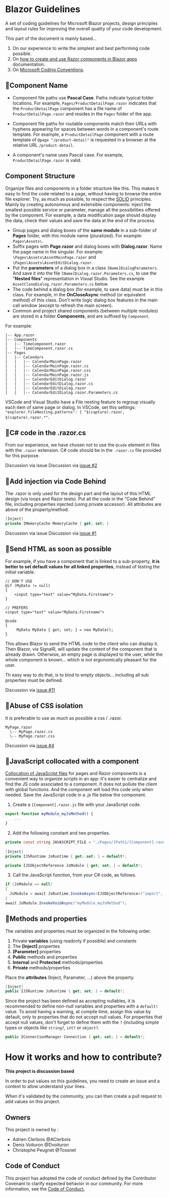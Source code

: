 # Blazor Guidelines

A set of coding guidelines for Microsoft Blazor projects, design principles and layout rules for improving the overall quality of your code development.

This part of the document is mainly based...

1.	On our experience to write the simplest and best performing code possible.
2.	On [how to create and use Razor components in Blazor apps](https://docs.microsoft.com/en-us/aspnet/core/blazor/components) documentation.
3.	On [Microsoft Coding Conventions](https://docs.microsoft.com/en-us/dotnet/csharp/fundamentals/coding-style/coding-conventions).

## 🔸Component Name

- Component file paths use **Pascal Case**. Paths indicate typical folder locations. For example, `Pages/ProductDetailPage.razor` indicates that the `ProductDetailPage` component has a file name of `ProductDetailPage.razor` and resides in the `Pages` folder of the app.

- Component file paths for routable components match their URLs with hyphens appearing for spaces between words in a component's route template. For example, a `ProductDetailPage` component with a route template of `@page "/product-detail"` is requested in a browser at the relative URL `/product-detail`.

- A component's name uses Pascal case. For example, `ProductDetailPage.razor` is valid.

## Component Structure

Organize files and components in a folder structure like this. This makes it easy to find the code related to a page, without having to browse the entire file explorer. Try, as much as possible, to respect the [SOLID](https://en.wikipedia.org/wiki/SOLID) principles. Mainly by creating autonomous and extensible components: inject the smallest possible service or parameter, manage all the possibilities offered by the component. For example, a data modification page should display the data, check their values and save the data at the end of the process.

- Group pages and dialog boxes of the **same module** in a sub-folder of **Pages** folder, with this module name (pluralized). For example: `Pages\Assets\`.
- Suffix pages with **Page.razor** and dialog boxes with **Dialog.razor**. Name the page name in the singular. For example: `\Pages\Assets\AssetMainPage.razor` and `\Pages\Assets\AssetEditDialog.razor`.
- Put the **parameters** of a dialog box in a class `[Name]DialogParameters`.
And save it into the file `[Name]Dialog.razor.Parameters.cs`, to use the "**Nested files**" representation in Visual Studio. See the example `AssetCloneDialog.razor.Parameters.cs` below.
- The code behind a dialog box (for example, to save data) must be in this class. For example, in the **OnCloseAsync** method (or equivalent method) of this class. Don’t write logic dialog box features in the main call window (except to refresh the main screen).
- Common and project shared components (between multiple modules) are stored in a folder **Components**, and are suffixed by `Component`.

For example:
```
|-- App.razor
|-- Components
|   |-- TimeComponent.razor
|   |-- TimeComponent.razor.cs
|-- Pages
|   |-- Calendars
|   |   |-- CalendarMainPage.razor
|   |   |-- CalendarMainPage.razor.cs
|   |   |-- CalendarMainPage.razor.css
|   |   |-- CalendarMainPage.razor.js
|   |   |-- CalendarEditDialog.razor
|   |   |-- CalendarEditDialog.razor.cs
|   |   |-- CalendarEditDialog.razor
|   |   |-- CalendarEditDialog.razor.Parameters.cs
```

VSCode and Visual Studio have a File nesting feature to regroup visually each item of same page or dialog. In VSCode, set this settings: `"explorer.fileNesting.patterns": { "$(capture).razor, $(capture).razor.*"`.


## 🔸C# code in the .razor.cs

From our experience, we have chosen not to use the ```@code``` element in files with the ```.razor``` extension. 
C# code should be in the ```.razor.cs``` file provided for this purpose.

Discussion via issue Discussion via [issue #2](https://github.com/Apps72/BlazorGuidelines/issues/2)

## 🔸Add injection via Code Behind

The .razor is only used for the design part and the layout of this HTML design (via loops and Razor tests).
Put all the code in the "Code Behind" file, including properties injected (using private accessor). 
All attributes are above of the property/method.

```csharp
[Inject]
private IMemoryCache MemoryCache { get; set; }
```

Discussion via issue Discussion via [issue #1](https://github.com/Apps72/BlazorGuidelines/issues/1)

## 🔸Send HTML as soon as possible

For example, if you have a component that is linked to a sub-property, **it is better to set default values for all linked properties**, instead of testing the initial variable. 

```razor
// DON'T USE
@if (MyData != null)
{
    <input type="text" value="MyData.Firstname">
}
```

```razor
// PREFERS
<input type="text" value="MyData.Firstname">

@code 
{
     MyData MyData { get; set; } = new MyData();
}
```

This allows Blazor to send the HTML code to the client who can display it. 
Then Blazor, via SignalR, will update the content of the component that is already drawn.
Otherwise, an empty page is displayed to the user, while the whole component is known... 
which is not ergonomically pleasant for the user.

Th easy way to do that, is to bind to empty objects... including all sub properties must be defined.

Discussion via [issue #11](https://github.com/Apps72/BlazorGuidelines/issues/11)

## 🔸Abuse of CSS isolation

It is preferable to use as much as possible a css / .razor.

```
MyPage.razor
  \-- MyPage.razor.cs
  \-- MyPage.razor.css
```

Discussion via [issue #4](https://github.com/Apps72/BlazorGuidelines/issues/4)

## 🔸JavaScript collocated with a component

[Collocation of JavaScript files](https://docs.microsoft.com/en-us/aspnet/core/blazor/javascript-interoperability/?view=aspnetcore-6.0#load-a-script-from-an-external-javascript-file-js-collocated-with-a-component) for pages and Razor components is a convenient way to organize scripts in an app: it's easier to centralize and find the JS code associated to a component. It does not pollute the client with global functions. And the component will load this code only when needed.
Save the JavaScript code in a .js file below the component.

1.	Create a `[Component].razor.js` file with your JavaScript code.

```javascript
export function myModule_myJsMethod() {
    ...
}
```

2.	Add the following constant and two properties.

```csharp
private const string JAVASCRIPT_FILE = "./Pages/[Path]/[Component].razor.js";
		  
[Inject]
private IJSRuntime JsRuntime { get; set; } = default!;

private IJSObjectReference JsModule { get; set; } = default!;
```

3.	Call the JavaScript function, from your C# code, as follows.

```csharp
if (JsModule == null)
{
  JsModule = await JsRuntime.InvokeAsync<IJSObjectReference>("import", JAVASCRIPT_FILE);
}
await JsModule.InvokeVoidAsync("myModule_myJsMethod");
```

## 🔸Methods and properties

The variables and properties must be organized in the following order.

1.	Private **variables** (using readonly if possible) and constants
2.	The **[Inject]** properties
3.	**[Parameter]** properties
4.	**Public** methods and properties
5.	**Internal** and **Protected** methods/properties
6.	**Private** methods/properties

Place the **attributes** (Inject, Parameter, …) above the property.
```csharp
[Inject]
public IJSRuntime JsRuntime { get; set; } = default!;
```

Since the project has been defined as accepting nullables, it is recommended to define non-null variables and properties with a `default!` value. To avoid having a warning, at compile time, assign this value by default, only to properties that do not accept null values. For properties that accept null values, don't forget to define them with the `?` (including simple types or objects like `string?`, `int?` or `object?`.
```csharp
public IConnectionManager Connection { get; set; } = default!;
```




# How it works and how to contribute?

**This project is discussion based**

In order to put values on this guidelines, you need to create an issue and a context to allow understand your lines. 

When it's validated by the community, you can then create a pull request to add values on this project.

## Owners

This project is owned by : 

* Adrien Clerbois @AClerbois
* Denis Voituron @Dvoituron
* Christophe Peugnet @Tossnet

## Code of Conduct
This project has adopted the code of conduct defined by the Contributor Covenant to clarify expected behavior in our community. For more information, see the [Code of Conduct.](https://github.com/Apps72/BlazorGuidelines/blob/main/CODE_OF_CONDUCT.md)
